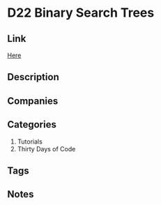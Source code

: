 # D22 Binary Search Trees

## Link

[Here](https://www.hackerrank.com/challenges/30-binary-search-trees)

## Description

## Companies

## Categories

1. Tutorials
1. Thirty Days of Code

## Tags

## Notes